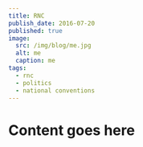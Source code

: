 ```yaml
---
title: RNC
publish_date: 2016-07-20
published: true
image:
  src: /img/blog/me.jpg
  alt: me
  caption: me
tags:
  - rnc
  - politics
  - national conventions
---
```

# Content goes here